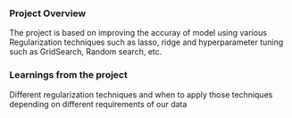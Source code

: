 ### Project Overview

 The project is based on improving the accuray of model using various Regularization techniques such as lasso, ridge and hyperparameter tuning such as GridSearch, Random search, etc.


### Learnings from the project

 Different regularization techniques and when to apply those techniques depending on different requirements of our data 


